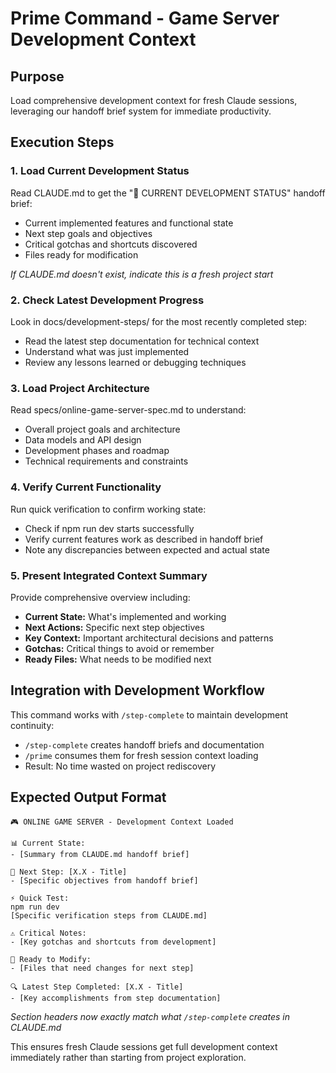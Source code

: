 # Prime Command - Game Server Development Context

## Purpose
Load comprehensive development context for fresh Claude sessions, leveraging our handoff brief system for immediate productivity.

## Execution Steps

### 1. Load Current Development Status
Read CLAUDE.md to get the "🚀 CURRENT DEVELOPMENT STATUS" handoff brief:
- Current implemented features and functional state
- Next step goals and objectives  
- Critical gotchas and shortcuts discovered
- Files ready for modification

*If CLAUDE.md doesn't exist, indicate this is a fresh project start*

### 2. Check Latest Development Progress  
Look in docs/development-steps/ for the most recently completed step:
- Read the latest step documentation for technical context
- Understand what was just implemented
- Review any lessons learned or debugging techniques

### 3. Load Project Architecture
Read specs/online-game-server-spec.md to understand:
- Overall project goals and architecture
- Data models and API design
- Development phases and roadmap
- Technical requirements and constraints

### 4. Verify Current Functionality
Run quick verification to confirm working state:
- Check if npm run dev starts successfully
- Verify current features work as described in handoff brief
- Note any discrepancies between expected and actual state

### 5. Present Integrated Context Summary
Provide comprehensive overview including:
- **Current State:** What's implemented and working
- **Next Actions:** Specific next step objectives  
- **Key Context:** Important architectural decisions and patterns
- **Gotchas:** Critical things to avoid or remember
- **Ready Files:** What needs to be modified next

## Integration with Development Workflow

This command works with `/step-complete` to maintain development continuity:
- `/step-complete` creates handoff briefs and documentation
- `/prime` consumes them for fresh session context loading
- Result: No time wasted on project rediscovery

## Expected Output Format

```
🎮 ONLINE GAME SERVER - Development Context Loaded

📊 Current State:
- [Summary from CLAUDE.md handoff brief]

🎯 Next Step: [X.X - Title]  
- [Specific objectives from handoff brief]

⚡ Quick Test:
npm run dev
[Specific verification steps from CLAUDE.md]

⚠️ Critical Notes:
- [Key gotchas and shortcuts from development]

📁 Ready to Modify:
- [Files that need changes for next step]

🔍 Latest Step Completed: [X.X - Title]
- [Key accomplishments from step documentation]
```

*Section headers now exactly match what `/step-complete` creates in CLAUDE.md*

This ensures fresh Claude sessions get full development context immediately rather than starting from project exploration.